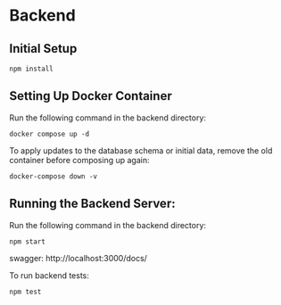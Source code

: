 # Backend

## Initial Setup
```
npm install
```

## Setting Up Docker Container
Run the following command in the backend directory: 
```
docker compose up -d
```

To apply updates to the database schema or initial data, remove the old container before composing up again:
```
docker-compose down -v
```

## Running the Backend Server:
Run the following command in the backend directory:
```
npm start
```

swagger: http://localhost:3000/docs/

To run backend tests:
```
npm test
```